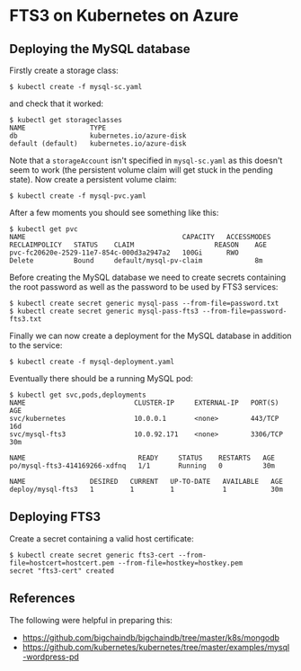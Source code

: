 # FTS3 on Kubernetes on Azure
## Deploying the MySQL database
Firstly create a storage class:
```
$ kubectl create -f mysql-sc.yaml
```
and check that it worked:
```
$ kubectl get storageclasses
NAME                TYPE
db                  kubernetes.io/azure-disk
default (default)   kubernetes.io/azure-disk
```
Note that a `storageAccount` isn't specified in `mysql-sc.yaml` as this doesn't seem to work (the persistent volume claim will get stuck in the pending state). Now create a persistent volume claim:
```
$ kubectl create -f mysql-pvc.yaml
```
After a few moments you should see something like this:
```
$ kubectl get pvc
NAME                                       CAPACITY   ACCESSMODES   RECLAIMPOLICY   STATUS    CLAIM                    REASON    AGE
pvc-fc20620e-2529-11e7-854c-000d3a2947a2   100Gi      RWO           Delete          Bound     default/mysql-pv-claim             8m
```
Before creating the MySQL database we need to create secrets containing the root password as well as the password to be used by FTS3 services:
```
$ kubectl create secret generic mysql-pass --from-file=password.txt
$ kubectl create secret generic mysql-pass-fts3 --from-file=password-fts3.txt
```
Finally we can now create a deployment for the MySQL database in addition to the service:
```
$ kubectl create -f mysql-deployment.yaml
```
Eventually there should be a running MySQL pod:
```
$ kubectl get svc,pods,deployments
NAME                           CLUSTER-IP     EXTERNAL-IP   PORT(S)    AGE
svc/kubernetes                 10.0.0.1       <none>        443/TCP    16d
svc/mysql-fts3                 10.0.92.171    <none>        3306/TCP   30m

NAME                            READY     STATUS    RESTARTS   AGE
po/mysql-fts3-414169266-xdfnq   1/1       Running   0          30m

NAME                DESIRED   CURRENT   UP-TO-DATE   AVAILABLE   AGE
deploy/mysql-fts3   1         1         1            1           30m
```

## Deploying FTS3
Create a secret containing a valid host certificate:
```
$ kubectl create secret generic fts3-cert --from-file=hostcert=hostcert.pem --from-file=hostkey=hostkey.pem
secret "fts3-cert" created
```

## References
The following were helpful in preparing this:
* https://github.com/bigchaindb/bigchaindb/tree/master/k8s/mongodb
* https://github.com/kubernetes/kubernetes/tree/master/examples/mysql-wordpress-pd
